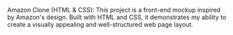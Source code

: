 Amazon Clone (HTML & CSS): This project is a front-end mockup inspired by Amazon's design. Built with HTML and CSS, it demonstrates my ability to create a visually appealing and well-structured web page layout.